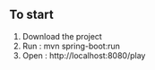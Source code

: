 ## To start

1. Download the project
2. Run : mvn spring-boot:run
3. Open : http://localhost:8080/play
